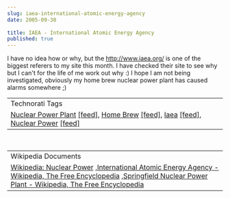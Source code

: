 ```yaml
---
slug: iaea-international-atomic-energy-agency
date: 2005-09-30
 
title: IAEA - International Atomic Energy Agency
published: true
---
```

I have no idea how or why, but the <a href="http://www.iaea.org/">http://www.iaea.org/</a> is one of the biggest referers to my site this month.  I have checked their site to see why but I can't for the life of me   work out why :)  I hope I am not being investigated, obviously my home brew nuclear power plant has caused alarms somewhere ;)<p /><table class="TechnoratiHead TagHeader">
<tr><td>Technorati Tags</td></tr>
<tr class="Technorati"><td>
<a href="http://www.technorati.com/tag/Nuclear%20Power%20Plant" class="Tag" rel="tag">Nuclear Power Plant</a> <a href="http://feeds.technorati.com/feed/posts/tag/Nuclear%20Power%20Plant" class="Tag">[feed]</a>, <a href="http://www.technorati.com/tag/Home%20Brew" class="Tag" rel="tag">Home Brew</a> <a href="http://feeds.technorati.com/feed/posts/tag/Home%20Brew" class="Tag">[feed]</a>, <a href="http://www.technorati.com/tag/Iaea" class="Tag" rel="tag">Iaea</a> <a href="http://feeds.technorati.com/feed/posts/tag/Iaea" class="Tag">[feed]</a>, <a href="http://www.technorati.com/tag/Nuclear%20Power" class="Tag" rel="tag">Nuclear Power</a> <a href="http://feeds.technorati.com/feed/posts/tag/Nuclear%20Power" class="Tag">[feed]</a>
</td></tr>
</table><br /><table class="TechnoratiHead TagHeader">
<tr><td>Wikipedia Documents</td></tr>
<tr class="Technorati"><td>
<a href="http://en.wikipedia.org/wiki/Nuclear_power">Wikipedia: Nuclear Power</a> ,<a href="http://en.wikipedia.org/wiki/IAEA">International Atomic Energy Agency - Wikipedia, The Free Encyclopedia</a> ,<a href="http://en.wikipedia.org/wiki/Springfield_Nuclear_Power_Plant">Springfield Nuclear Power Plant - Wikipedia, The Free Encyclopedia</a>
</td></tr>
</table><div class="blogger-post-footer"><img class="posterous_download_image" src="https://blogger.googleusercontent.com/tracker/8109338-112811797493978669?l=www.kinlan.co.uk%2Findex.html" height="1" alt="" width="1" /></div>

